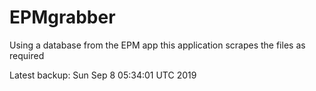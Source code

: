 # EPMgrabber
Using a database from the EPM app this application scrapes the files as required


Latest backup: Sun Sep 8 05:34:01 UTC 2019
